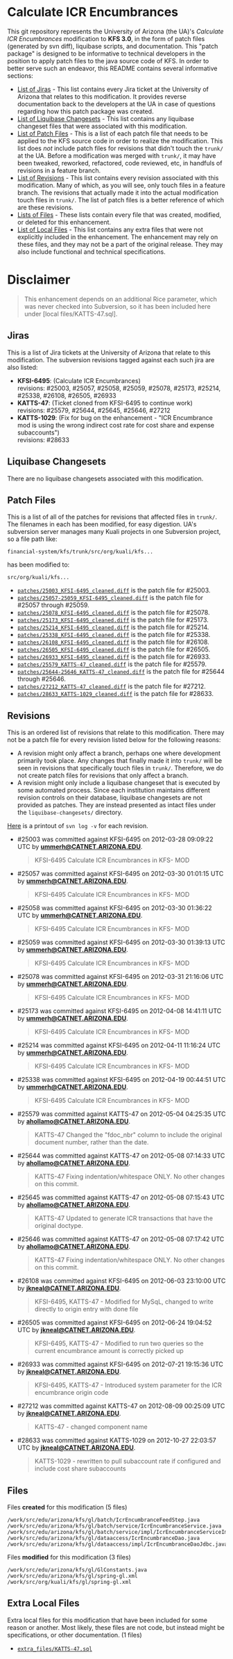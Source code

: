 Calculate ICR Encumbrances
======================

This git repository represents the University of Arizona (the UA)'s _Calculate ICR Encumbrances_ modification to **KFS 3.0**, in the form of patch files (generated by svn diff), liquibase scripts, and documentation.
This "patch package" is designed to be informative to technical developers in the position to
apply patch files to the java source code of KFS. In order to better serve such an endeavor,
this README contains several informative sections:

* <a href="#jiras">List of Jiras</a> - This list contains every Jira ticket at the University of Arizona
  that relates to this modification. It provides reverse documentation back to the developers at
  the UA in case of questions regarding how this patch package was created.
* <a href="#liquibase-changesets">List of Liquibase Changesets</a> - This list contains any
  liquibase changeset files that were associated with this modification.
* <a href="#patch-files">List of Patch Files</a> - This is a list of each patch file that needs
  to be applied to the KFS source code in order to realize the modification. This list does _not_
  include patch files for revisions that didn't touch the `trunk/` at the UA.
  Before a modification was merged with `trunk/`, it may have been tweaked, reworked, refactored,
  code reviewed, etc, in handfuls of revisions in a feature branch.
* <a href="#revisions">List of Revisions</a> - This list contains every revision associated with
  this modification. Many of which, as you will see, only touch files in a feature branch. The
  revisions that actually made it into the actual modification touch files in `trunk/`. The list
  of patch files is a better reference of which are these revisions.
* <a href="#files">Lists of Files</a> - These lists contain every file that was created,
  modified, or deleted for this enhancement.
* <a href="#extra-local-files">List of Local Files</a> - This list contains any extra files that were not
  explicitly included in the enhancement. The enhancement may rely on these files, and they may
  not be a part of the original release. They may also include functional and technical specifications.

Disclaimer
==========

> This enhancement depends on an additional Rice parameter, which was never checked into Subversion, so it has been included here under [local files/KATTS-47.sql].

<h2>Jiras</h2>

This is a list of Jira tickets at the University of Arizona that relate to this modification. The subversion revisions tagged against each such jira are also listed:

* **KFSI-6495**: (Calculate ICR Encumbrances)<br />
  revisions: #25003, #25057, #25058, #25059, #25078, #25173, #25214, #25338, #26108, #26505, #26933
* **KATTS-47**: (Ticket cloned from KFSI-6495 to continue work)<br />
  revisions: #25579, #25644, #25645, #25646, #27212
* **KATTS-1029**: (Fix for bug on the enhancement - "ICR Encumbrance mod is using the wrong indirect cost rate for cost share and expense subaccounts")<br />
  revisions: #28633

<h2>Liquibase Changesets</h2>

There are no liquibase changesets associated with this modification.

<h2>Patch Files</h2>

This is a list of all of the patches for revisions that affected files in `trunk/`. The filenames in each has been modified, for easy digestion. UA's subversion server manages many Kuali projects in one Subversion project, so a file path like:

```
financial-system/kfs/trunk/src/org/kuali/kfs...
```

has been modified to:

```
src/org/kuali/kfs...
```

* [`patches/25003_KFSI-6495_cleaned.diff`](patches/25003_KFSI-6495_cleaned.diff) is the patch file for #25003.
* [`patches/25057-25059_KFSI-6495_cleaned.diff`](patches/25057-25059_KFSI-6495_cleaned.diff) is the patch file for #25057 through #25059.
* [`patches/25078_KFSI-6495_cleaned.diff`](patches/25078_KFSI-6495_cleaned.diff) is the patch file for #25078.
* [`patches/25173_KFSI-6495_cleaned.diff`](patches/25173_KFSI-6495_cleaned.diff) is the patch file for #25173.
* [`patches/25214_KFSI-6495_cleaned.diff`](patches/25214_KFSI-6495_cleaned.diff) is the patch file for #25214.
* [`patches/25338_KFSI-6495_cleaned.diff`](patches/25338_KFSI-6495_cleaned.diff) is the patch file for #25338.
* [`patches/26108_KFSI-6495_cleaned.diff`](patches/26108_KFSI-6495_cleaned.diff) is the patch file for #26108.
* [`patches/26505_KFSI-6495_cleaned.diff`](patches/26505_KFSI-6495_cleaned.diff) is the patch file for #26505.
* [`patches/26933_KFSI-6495_cleaned.diff`](patches/26933_KFSI-6495_cleaned.diff) is the patch file for #26933.
* [`patches/25579_KATTS-47_cleaned.diff`](patches/25579_KATTS-47_cleaned.diff) is the patch file for #25579.
* [`patches/25644-25646_KATTS-47_cleaned.diff`](patches/25644-25646_KATTS-47_cleaned.diff) is the patch file for #25644 through #25646.
* [`patches/27212_KATTS-47_cleaned.diff`](patches/27212_KATTS-47_cleaned.diff) is the patch file for #27212.
* [`patches/28633_KATTS-1029_cleaned.diff`](patches/28633_KATTS-1029_cleaned.diff) is the patch file for #28633.

<h2>Revisions</h2>

This is an ordered list of revisions that relate to this modification. There may not be a patch
file for every revision listed below for the following reasons:

* A revision might only affect a branch, perhaps one where development primarily took place. Any
  changes that finally made it into `trunk/` will be seen in revisions that specifically touch
  files in `trunk/`. Therefore, we do not create patch files for revisions that only affect a
  branch.
* A revision might only include a liquibase changeset that is executed by some automated process.
  Since each institution maintains different revision controls on their database, liquibase
  changesets are not provided as patches. They are instead presented as intact files under the
  `liquibase-changesets/` directory.

[Here](patch_log.txt) is a printout of `svn log -v` for each revision.

*   \#25003 was committed against KFSI-6495 on 2012-03-28 09:09:22 UTC by <strong>ummerh@CATNET.ARIZONA.EDU</strong>.

    > KFSI-6495 Calculate ICR Encumbrances in KFS- MOD
*   \#25057 was committed against KFSI-6495 on 2012-03-30 01:01:15 UTC by <strong>ummerh@CATNET.ARIZONA.EDU</strong>.

    > KFSI-6495 Calculate ICR Encumbrances in KFS- MOD
*   \#25058 was committed against KFSI-6495 on 2012-03-30 01:36:22 UTC by <strong>ummerh@CATNET.ARIZONA.EDU</strong>.

    > KFSI-6495 Calculate ICR Encumbrances in KFS- MOD
*   \#25059 was committed against KFSI-6495 on 2012-03-30 01:39:13 UTC by <strong>ummerh@CATNET.ARIZONA.EDU</strong>.

    > KFSI-6495 Calculate ICR Encumbrances in KFS- MOD
*   \#25078 was committed against KFSI-6495 on 2012-03-31 21:16:06 UTC by <strong>ummerh@CATNET.ARIZONA.EDU</strong>.

    > KFSI-6495 Calculate ICR Encumbrances in KFS- MOD
*   \#25173 was committed against KFSI-6495 on 2012-04-08 14:41:11 UTC by <strong>ummerh@CATNET.ARIZONA.EDU</strong>.

    > KFSI-6495 Calculate ICR Encumbrances in KFS- MOD
*   \#25214 was committed against KFSI-6495 on 2012-04-11 11:16:24 UTC by <strong>ummerh@CATNET.ARIZONA.EDU</strong>.

    > KFSI-6495 Calculate ICR Encumbrances in KFS- MOD
*   \#25338 was committed against KFSI-6495 on 2012-04-19 00:44:51 UTC by <strong>ummerh@CATNET.ARIZONA.EDU</strong>.

    > KFSI-6495 Calculate ICR Encumbrances in KFS- MOD
*   \#25579 was committed against KATTS-47 on 2012-05-04 04:25:35 UTC by <strong>ahollamo@CATNET.ARIZONA.EDU</strong>.

    > KATTS-47
    > Changed the "fdoc_nbr" column to include the original document number, rather than the date.
*   \#25644 was committed against KATTS-47 on 2012-05-08 07:14:33 UTC by <strong>ahollamo@CATNET.ARIZONA.EDU</strong>.

    > KATTS-47
    > Fixing indentation/whitespace ONLY.  No other changes on this commit.
*   \#25645 was committed against KATTS-47 on 2012-05-08 07:15:43 UTC by <strong>ahollamo@CATNET.ARIZONA.EDU</strong>.

    > KATTS-47
    > Updated to generate ICR transactions that have the original doctype.
*   \#25646 was committed against KATTS-47 on 2012-05-08 07:17:42 UTC by <strong>ahollamo@CATNET.ARIZONA.EDU</strong>.

    > KATTS-47
    > Fixing indentation/whitespace ONLY.  No other changes on this commit.
*   \#26108 was committed against KFSI-6495 on 2012-06-03 23:10:00 UTC by <strong>jkneal@CATNET.ARIZONA.EDU</strong>.

    > KFSI-6495, KATTS-47 - Modified for MySqL, changed to write directly to origin entry with done file
*   \#26505 was committed against KFSI-6495 on 2012-06-24 19:04:52 UTC by <strong>jkneal@CATNET.ARIZONA.EDU</strong>.

    > KFSI-6495, KATTS-47 - Modified to run two queries so the current encumbrance amount is correctly picked up
*   \#26933 was committed against KFSI-6495 on 2012-07-21 19:15:36 UTC by <strong>jkneal@CATNET.ARIZONA.EDU</strong>.

    > KFSI-6495, KATTS-47 - Introduced system parameter for the ICR encumbrance origin code
*   \#27212 was committed against KATTS-47 on 2012-08-09 00:25:09 UTC by <strong>jkneal@CATNET.ARIZONA.EDU</strong>.

    > KATTS-47 - changed component name
*   \#28633 was committed against KATTS-1029 on 2012-10-27 22:03:57 UTC by <strong>jkneal@CATNET.ARIZONA.EDU</strong>.

    > KATTS-1029 - rewritten to pull subaccount rate if configured and include cost share subaccounts

<h2>Files</h2>

Files **created** for this modification (5 files)

    /work/src/edu/arizona/kfs/gl/batch/IcrEncumbranceFeedStep.java
    /work/src/edu/arizona/kfs/gl/batch/service/IcrEncumbranceService.java
    /work/src/edu/arizona/kfs/gl/batch/service/impl/IcrEncumbranceServiceImpl.java
    /work/src/edu/arizona/kfs/gl/dataaccess/IcrEncumbranceDao.java
    /work/src/edu/arizona/kfs/gl/dataaccess/impl/IcrEncumbranceDaoJdbc.java

Files **modified** for this modification (3 files)

    /work/src/edu/arizona/kfs/gl/GlConstants.java
    /work/src/edu/arizona/kfs/gl/spring-gl.xml
    /work/src/org/kuali/kfs/gl/spring-gl.xml

<h2>Extra Local Files</h2>

Extra local files for this modification that have been included for some reason or another. Most likely, these files are not code, but instead might be specifications, or other documentation. (1 files)

* [`extra_files/KATTS-47.sql`](extra_files/KATTS-47.sql)


